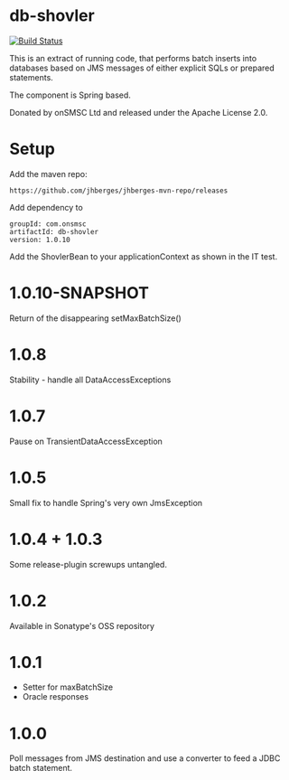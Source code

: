 db-shovler
==========
[![Build Status](https://travis-ci.org/jhberges/db-shovler.png)](https://travis-ci.org/jhberges/db-shovler)

This is an extract of running code, that performs batch inserts into databases based on JMS messages of either explicit SQLs or prepared statements.

The component is Spring based.

Donated by onSMSC Ltd and released under the Apache License 2.0.

Setup
=====
Add the maven repo:

    https://github.com/jhberges/jhberges-mvn-repo/releases
     
Add dependency to 

    groupId: com.onsmsc
    artifactId: db-shovler
    version: 1.0.10
    
Add the ShovlerBean to your applicationContext as shown in the IT test.

1.0.10-SNAPSHOT
===============
Return of the disappearing setMaxBatchSize()

1.0.8
=====
Stability - handle all DataAccessExceptions

1.0.7
=====
Pause on TransientDataAccessException

1.0.5
=====
Small fix to handle Spring's very own JmsException

1.0.4 + 1.0.3
=============
Some release-plugin screwups untangled.

1.0.2
=====
Available in Sonatype's OSS repository

1.0.1
=====
* Setter for maxBatchSize
* Oracle responses

1.0.0
=====
Poll messages from JMS destination and use a converter to feed a JDBC batch statement.
